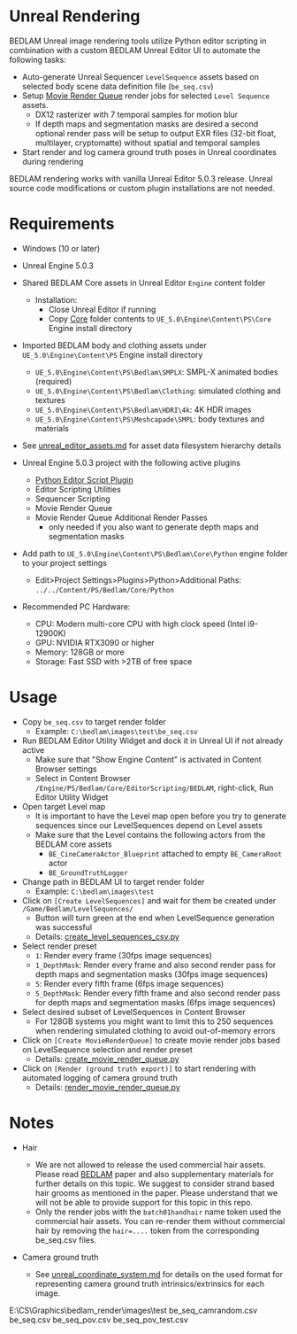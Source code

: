 # Unreal Rendering
BEDLAM Unreal image rendering tools utilize Python editor scripting in combination with a custom BEDLAM Unreal Editor UI to automate the following tasks:
+ Auto-generate Unreal Sequencer `LevelSequence` assets based on selected body scene data definition file (`be_seq.csv`)
+ Setup [Movie Render Queue](https://docs.unrealengine.com/5.0/en-US/render-cinematics-in-unreal-engine/) render jobs for selected `Level Sequence` assets.
    + DX12 rasterizer with 7 temporal samples for motion blur
    + If depth maps and segmentation masks are desired a second optional render pass will be setup to output EXR files (32-bit float, multilayer, cryptomatte) without spatial and temporal samples
+ Start render and log camera ground truth poses in Unreal coordinates during rendering

BEDLAM rendering works with vanilla Unreal Editor 5.0.3 release. Unreal source code modifications or custom plugin installations are not needed.

# Requirements
+ Windows (10 or later)
+ Unreal Engine 5.0.3
+ Shared BEDLAM Core assets in Unreal Editor `Engine` content folder
    + Installation: 
        + Close Unreal Editor if running
        + Copy [Core](Core/) folder contents to `UE_5.0\Engine\Content\PS\Core` Engine install directory

+ Imported BEDLAM body and clothing assets under `UE_5.0\Engine\Content\PS` Engine install directory
  + `UE_5.0\Engine\Content\PS\Bedlam\SMPLX`: SMPL-X animated bodies (required)
  + `UE_5.0\Engine\Content\PS\Bedlam\Clothing`: simulated clothing and textures
  + `UE_5.0\Engine\Content\PS\Bedlam\HDRI\4k`: 4K HDR images
  + `UE_5.0\Engine\Content\PS\Meshcapade\SMPL`: body textures and materials

+ See [unreal_editor_assets.md](unreal_editor_assets.md) for asset data filesystem hierarchy details

+ Unreal Engine 5.0.3 project with the following active plugins
  + [Python Editor Script Plugin](https://docs.unrealengine.com/5.0/en-US/scripting-the-unreal-editor-using-python/)
  + Editor Scripting Utilities
  + Sequencer Scripting
  + Movie Render Queue
  + Movie Render Queue Additional Render Passes
    + only needed if you also want to generate depth maps and segmentation masks

+ Add path to `UE_5.0\Engine\Content\PS\Bedlam\Core\Python` engine folder to your project settings
    + Edit>Project Settings>Plugins>Python>Additional Paths: `../../Content/PS/Bedlam/Core/Python`

+ Recommended PC Hardware: 
  + CPU: Modern multi-core CPU with high clock speed (Intel i9-12900K)
  + GPU: NVIDIA RTX3090 or higher
  + Memory: 128GB or more
  + Storage: Fast SSD with >2TB of free space

# Usage
+ Copy `be_seq.csv` to target render folder
    + Example: `C:\bedlam\images\test\be_seq.csv`
+ Run BEDLAM Editor Utility Widget and dock it in Unreal UI if not already active
    + Make sure that "Show Engine Content" is activated in Content Browser settings
    + Select in Content Browser `/Engine/PS/Bedlam/Core/EditorScripting/BEDLAM`, right-click, Run Editor Utility Widget
+ Open target Level map
    + It is important to have the Level map open before you try to generate sequences since our LevelSequences depend on Level assets
    + Make sure that the Level contains the following actors from the BEDLAM core assets
        + `BE_CineCameraActor_Blueprint` attached to empty `BE_CameraRoot` actor
        + `BE_GroundTruthLogger`
+ Change path in BEDLAM UI to target render folder
    + Example: `C:\bedlam\images\test`
+ Click on `[Create LevelSequences]` and wait for them be created under `/Game/Bedlam/LevelSequences/`
    + Button will turn green at the end when LevelSequence generation was successful
    + Details: [create_level_sequences_csv.py](Core/Python/create_level_sequences_csv.py)
+ Select render preset
    + `1`: Render every frame (30fps image sequences)
    + `1_DepthMask`: Render every frame and also second render pass for depth maps and segmentation masks (30fps image sequences)
    + `5`: Render every fifth frame (6fps image sequences)
    + `5_DepthMask`: Render every fifth frame and also second render pass for depth maps and segmentation masks (6fps image sequences)
+ Select desired subset of LevelSequences in Content Browser
    + For 128GB systems you might want to limit this to 250 sequences when rendering simulated clothing to avoid out-of-memory errors
+ Click on `[Create MovieRenderQueue]` to create movie render jobs based on LevelSequence selection and render preset
    + Details: [create_movie_render_queue.py](Core/Python/create_movie_render_queue.py)
+ Click on `[Render (ground truth export)]` to start rendering with automated logging of camera ground truth
    + Details: [render_movie_render_queue.py](Core/Python/render_movie_render_queue.py)

# Notes
+ Hair
    + We are not allowed to release the used commercial hair assets. Please read [BEDLAM](https://bedlam.is.tuebingen.mpg.de/) paper and also supplementary materials for further details on this topic. We suggest to consider strand based hair grooms as mentioned in the paper. Please understand that we will not be able to provide support for this topic in this repo.
    + Only the render jobs with the `batch01handhair` name token used the commercial hair assets. You can re-render them without commercial hair by removing the `hair=....` token from the corresponding be_seq.csv files.

+ Camera ground truth
    + See [unreal_coordinate_system.md](unreal_coordinate_system.md) for details on the used format for representing camera ground truth intrinsics/extrinsics for each image.

E:\CS\Graphics\bedlam_render\images\test
be_seq_camrandom.csv
be_seq.csv
be_seq_pov.csv
be_seq_pov_test.csv